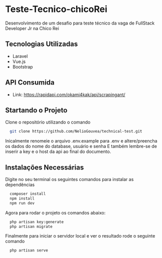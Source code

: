 # Teste-Tecnico-chicoRei
Desenvolvimento de um desafio para teste técnico da vaga de FullStack Developer Jr na Chico Rei

## Tecnologias Utilizadas
- Laravel
- Vue.js
- Bootstrap

## API Consumida
- Link: https://rapidapi.com/okami4kak/api/scrapingant/

## Startando o Projeto
Clone o repositório utilizando o comando 
```sh
  git clone https://github.com/NelioGouvea/technical-test.git
```  
Inicalmente renomeie o arquivo .env.example para .env e altere/preencha os dados do nome do database, usuário e senha
E também lembre-se de inserir a key e o host da api ao final do documento.

## Instalações Necessárias
Digite no seu terminal os seguintes comandos para instalar as dependências
```sh
  composer install
  npm install
  npm run dev
```  
Agora para rodar o projeto os comandos abaixo:
```sh
  php artisan key:generate
  php artisan migrate
```
  
Finalmente para iniciar o servidor local e ver o resultado rode o seguinte comando
```sh
  php artisan serve
```
